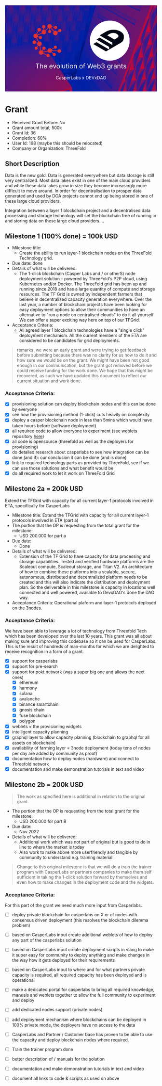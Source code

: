 ![](img/casper_devxdao.jpg)

# Grant

- Received Grant Before: No
- Grant amount total; 500k
- Grant Id: 36
- Completion: 60%
- User Id: 168 (maybe this should be relocated)
- Company or Organization: ThreeFold

## Short Description

Data is the new gold. Data is generated everywhere but data storage is still very centralized. Most data lakes exist in one of the main cloud providers and while these data lakes grow in size they become increasingly more difficult to move around. In order for decentralisation to prosper data generated and used by DOA projects cannot end up being stored in one of these large cloud providers.

Integration between a layer 1 blockchain project and a decentralised data processing and storage technology will set the blockchain free of running in and storing data on these large cloud providers....

## Milestone 1 (100% done) = 100k USD

- Milestone title: 
    - Create the ability to run layer-1 blockchain nodes on the ThreeFold Technology grid. 
- Due date: done
- Details of what will be delivered:
    - The 1-click blockchain (Casper Labs and / or otherS) node deployment solution - powered by ThreeFold's P2P cloud, using Kubernetes and/or Docker. The ThreeFold grid has been up and running since 2018 and has a large quantity of compute and storage resources. The TF Grid is owned by independent farmers that believe in decentralized capacity generation everywhere. Over the last year, a number of blockchain projects have been looking for easy deployment options to allow their communities to have an alternative to "run a node on centralised clouds" to do it all yourself. We can offer a super exciting way here on top of our TFGrid.
- Acceptance Criteria:
    - All agreed layer 1 blockchain technologies have a "single click" deployment mechanism. All the current members of the ETA are considered to be candidates for grid deployments.

> remarks: we were an early grant and were trying to get feedback before submitting because there was no clarity for us how to do it and how sure we would be on the grant. We might have been not good enough in our communication, but the grant got removed before we could receive funding for the work done. We hope that this might be recovered, as such we have updated this document to reflect our current situation and work done.

### Acceptance Criteria:

- [X] provisioning solution can deploy blockchain nodes and this can be done by everyone
- [X] see how the provisioning method (1-click) cuts heavily on complexity
- [X] deploy a casper blockchain node in less than 5mins which would have taken hours before (software deployment)
- [X] all required code to allow everyone to experiment (see weblets repository [here](https://github.com/threefoldtech/grid_weblets))
- [X] all code is opensource (threefold as well as the deployers for provisioning)
- [X] do detailed research about casperlabs to see how integration can be done (and if): our conclusion it can be done (and is done)
- [X] link to required technology parts as provided by ThreeFold, see if we can use those solutions and what benefit would be
- [X] do all required work to let it work on ThreeFold Grid

## Milestone 2a  = 200k USD

Extend the TFGrid with capacity for all current layer-1 protocols involved in ETA, specifically for CasperLabs

- Milestone title:  Extend the TFGrid with capacity for all current layer-1 protocols involved in ETA (part a)
- The portion that the OP is requesting from the total grant for the milestone: 
    - USD 200.000 for part a
- Due date: 
    - Done
- Details of what will be delivered:
    - Extension of the TF Grid to have capacity for data processing and storage capabilities. Tested and verified hardware platforms are the Scaleout compute, Scaleout storage, and Titan V2. An architecture of how to combine these platforms into a scalable, secure, autonomous, distributed and decentralized platform needs to be created and this will also indicate the distribution and deployment plan. So the deliverable in this milestone is capacity in locations well connected and well powered, available to DevxDAO's done the DAO way. 
- Acceptance Criteria: Operational plaform and layer-1 protocols deployed on the 3nodes.

### Acceptance Criteria:

We have been able to leverage a lot of technology from Threefold Tech which has been developed over the last 10 years. This grant was all about making sure and improving this codebase so it can be used for CasperLabs. This is the result of hundreds of man-months for which we are delighted to receive recognition in a form of a grant.

- [X] support for casperlabs
- [X] support for pre-search
- [X] support for pokt.network (was a super big one and allows the next ones)
    - [X] ethereum
    - [X] harmony
    - [X] solana
    - [X] avalanche
    - [X] binance smartchain
    - [X] gnosis chain
    - [X] fuse blockchain
    - [X] polygon
- [X] weblets = the provisioning widgets
- [X] intelligent capacity planning
- [X] graphql layer to allow capacity planning (blockchain to graphql for all assets on blockchain)
- [X] availability of farming layer = 3node deployment  (today tens of nodes per day are added by community as proof)
- [X] documentation how to deploy nodes (hardware) and connect to Threefold network
- [X] documentation and make demonstration tutorials in text and video

## Milestone 2b  = 200k USD

> The work as specified here is additional in relation to the original grant.

- The portion that the OP is requesting from the total grant for the milestone: 
    - USD 200.000 for part B
- Due date: 
    - Nov 2022
- Details of what will be delivered:
    - Additional work which was not part of original but is good to do in line to where the market is today
    - Also work to make above more userfriendly and tangible by community to understand e.g. training material
  
> Change to this original milestone is that we will do a train the trainer program with CasperLabs or partners companies to make them self sufficient in taking the 1-click solution forward by themselves and even how to make changes in the deployment code and the widgets.

### Acceptance Criteria:

For this part of the grant we need much more input from Casperlabs.

- [ ] deploy private blockchain for casperlabs on X nr of nodes with consensus driven deployment (this resolves the blockchain dilemma problem)
- [ ] based on CasperLabs input create additional weblets of how to deploy any part of the casperlabs solution
- [ ] based on CasperLabs input create deployment scripts in vlang to make it super easy for community to deploy anything and make changes in the way how it gets deployed for their requirements
- [ ] based on CasperLabs input to where and for what partners private capacity is required, all required capacity has been deployed and is operational
- [ ] make a dedicated portal for casperlabs to bring all required knowledge, manuals and weblets together to allow the full community to experiment and deploy
- [ ] add dedicated nodes support (private nodes) 
- [ ] add deployment mechanism where blockchains can be deployed in 100% private mode, the deployers have no access to the data
- [ ] CasperLabs and Partner / Customer base has proven to be able to use the capacity and deploy blockchain nodes where required.
- [ ] Train the trainer program done
- [ ] better description of / manuals for the solution
- [ ] documentation and make demonstration tutorials in text and video
- [ ] document all links to code & scripts as used on above

